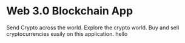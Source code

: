 # Web 3.0 Blockchain App

Send Crypto across the world. Explore the crypto world. Buy and sell cryptocurrencies easily on this application.
hello 
